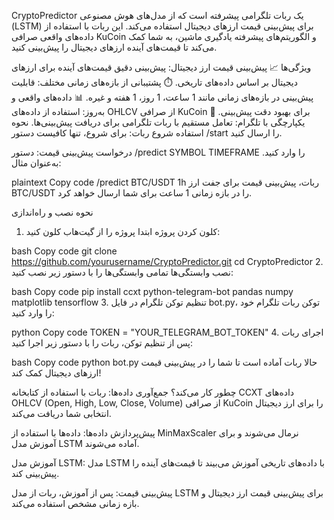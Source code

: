 CryptoPredictor یک ربات تلگرامی پیشرفته است که از مدل‌های هوش مصنوعی (LSTM) برای پیش‌بینی قیمت ارزهای دیجیتال استفاده می‌کند. این ربات با استفاده از داده‌های واقعی صرافی KuCoin و الگوریتم‌های پیشرفته یادگیری ماشین، به شما کمک می‌کند تا قیمت‌های آینده ارزهای دیجیتال را پیش‌بینی کنید.

ویژگی‌ها
📈 پیش‌بینی قیمت ارز دیجیتال: پیش‌بینی دقیق قیمت‌های آینده برای ارزهای دیجیتال بر اساس داده‌های تاریخی.
⏱️ پشتیبانی از بازه‌های زمانی مختلف: قابلیت پیش‌بینی در بازه‌های زمانی مانند 1 ساعت، 1 روز، 1 هفته و غیره.
📊 داده‌های واقعی و به‌روز: استفاده از داده‌های OHLCV از صرافی KuCoin برای بهبود دقت پیش‌بینی.
🤖 یکپارچگی با تلگرام: تعامل مستقیم با ربات تلگرامی برای دریافت پیش‌بینی‌ها.
نحوه استفاده
شروع ربات: برای شروع، تنها کافیست دستور /start را ارسال کنید.

درخواست پیش‌بینی قیمت: دستور /predict SYMBOL TIMEFRAME را وارد کنید. به‌عنوان مثال:

plaintext
Copy code
/predict BTC/USDT 1h
ربات، پیش‌بینی قیمت برای جفت ارز BTC/USDT را در بازه زمانی 1 ساعت برای شما ارسال خواهد کرد.

نحوه نصب و راه‌اندازی
1. کلون کردن پروژه
ابتدا پروژه را از گیت‌هاب کلون کنید:

bash
Copy code
git clone https://github.com/yourusername/CryptoPredictor.git
cd CryptoPredictor
2. نصب وابستگی‌ها
تمامی وابستگی‌ها را با دستور زیر نصب کنید:

bash
Copy code
pip install ccxt python-telegram-bot pandas numpy matplotlib tensorflow
3. تنظیم توکن تلگرام
در فایل bot.py، توکن ربات تلگرام خود را وارد کنید:

python
Copy code
TOKEN = "YOUR_TELEGRAM_BOT_TOKEN"
4. اجرای ربات
پس از تنظیم توکن، ربات را با دستور زیر اجرا کنید:

bash
Copy code
python bot.py
حالا ربات آماده است تا شما را در پیش‌بینی قیمت ارزهای دیجیتال کمک کند!

چطور کار می‌کند؟
جمع‌آوری داده‌ها: ربات با استفاده از کتابخانه CCXT داده‌های OHLCV (Open, High, Low, Close, Volume) از صرافی KuCoin را برای ارز دیجیتال انتخابی شما دریافت می‌کند.

پیش‌پردازش داده‌ها: داده‌ها با استفاده از MinMaxScaler نرمال می‌شوند و برای آموزش مدل LSTM آماده می‌شوند.

آموزش مدل LSTM: مدل LSTM با داده‌های تاریخی آموزش می‌بیند تا قیمت‌های آینده را پیش‌بینی کند.

پیش‌بینی قیمت: پس از آموزش، ربات از مدل LSTM برای پیش‌بینی قیمت ارز دیجیتال و بازه زمانی مشخص استفاده می‌کند.

